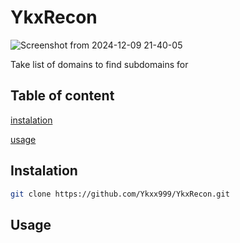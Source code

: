 # YkxRecon

![Screenshot from 2024-12-09 21-40-05](https://github.com/user-attachments/assets/9f7e0f5c-60b6-4952-abb9-997171b28beb)

Take list of domains to find subdomains for

## Table of content 

[instalation](#instalation)


[usage](usage)

## Instalation

```bash
git clone https://github.com/Ykxx999/YkxRecon.git
```
## Usage
